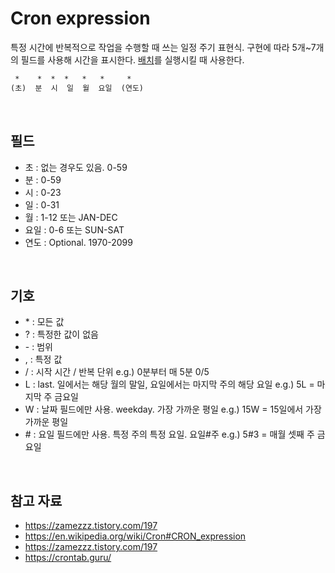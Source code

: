 # Cron expression

특정 시간에 반복적으로 작업을 수행할 때 쓰는 일정 주기 표현식. 구현에 따라 5개~7개의 필드를 사용해 시간을 표시한다. [배치](https://limkydev.tistory.com/140)를 실행시킬 때 사용한다.
```html 
 *    *  *  *   *   *     * 
(초)  분  시  일  월  요일  (연도)
```
<br/>

## 필드
- 초 : 없는 경우도 있음. 0-59
- 분 : 0-59
- 시 : 0-23
- 일 : 0-31
- 월 : 1-12 또는 JAN-DEC
- 요일 : 0-6 또는 SUN-SAT
- 연도 : Optional. 1970-2099
<br/>

## 기호
- \* : 모든 값
- ? : 특정한 값이 없음 
- \- : 범위
- , : 특정 값 
- / : 시작 시간 / 반복 단위 e.g.) 0분부터 매 5분 0/5
- L : last. 일에서는 해당 월의 말일, 요일에서는 마지막 주의 해당 요일 e.g.) 5L = 마지막 주 금요일
- W : 날짜 필드에만 사용. weekday. 가장 가까운 평일 e.g.) 15W = 15일에서 가장 가까운 평일
- \# : 요일 필드에만 사용. 특정 주의 특정 요일. 요일#주 e.g.) 5#3 = 매월 셋째 주 금요일
<br/>

## 참고 자료
- https://zamezzz.tistory.com/197
- https://en.wikipedia.org/wiki/Cron#CRON_expression  
- https://zamezzz.tistory.com/197
- https://crontab.guru/

